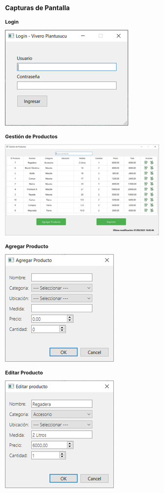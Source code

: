 ## Capturas de Pantalla

### Login
![Pantalla de Login](docs/screenshots/login.png)

### Gestión de Productos
![Gestión de Productos](docs/screenshots/gestion_productos.png)

### Agregar Producto
![Agregar Producto](docs/screenshots/agregar_producto.png)

### Editar Producto
![Editar Producto](docs/screenshots/editar_producto.png)
